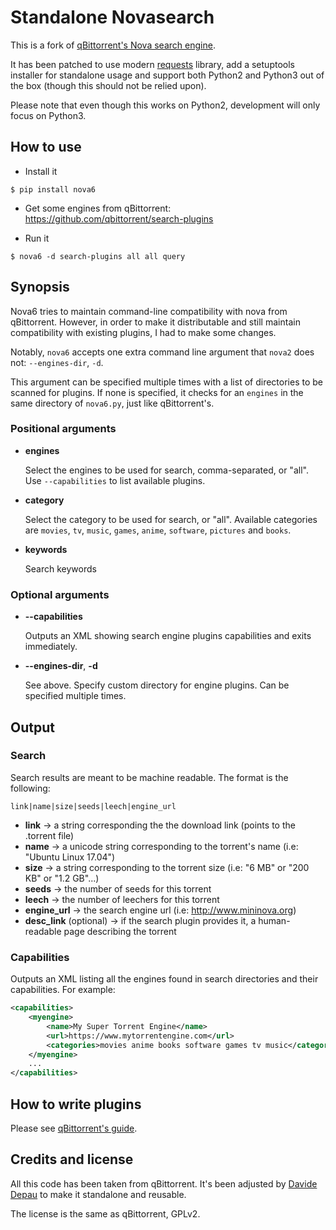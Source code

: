 # Standalone Novasearch

This is a fork of [qBittorrent's Nova search engine](https://github.com/qbittorrent/qBittorrent/tree/master/src/searchengine).

It has been patched to use modern [requests](http://docs.python-requests.org/en/master/) library, add a setuptools installer for standalone usage and support both Python2 and Python3 out of the box (though this should not be relied upon).

Please note that even though this works on Python2, development will only focus on Python3.

## How to use

* Install it

```shell
$ pip install nova6
```

* Get some engines from qBittorrent: https://github.com/qbittorrent/search-plugins

* Run it

```shell
$ nova6 -d search-plugins all all query
```

## Synopsis

Nova6 tries to maintain command-line compatibility with nova from qBittorrent. However, in order to make it distributable and still maintain compatibility with existing plugins, I had to make some changes.

Notably, `nova6` accepts one extra command line argument that `nova2` does not: `--engines-dir`, `-d`.

This argument can be specified multiple times with a list of directories to be scanned for plugins. If none is specified, it checks for an `engines` in the same directory of `nova6.py`, just like qBittorrent's.

### Positional arguments

* **engines**

    Select the engines to be used for search, comma-separated, or "all". Use `--capabilities` to list available plugins.
    
* **category**
    
    Select the category to be used for search, or "all". Available categories are `movies`, `tv`, `music`, `games`, `anime`, `software`, `pictures` and `books`.
    
* **keywords**

    Search keywords
    
### Optional arguments

* **--capabilities**

    Outputs an XML showing search engine plugins capabilities and exits immediately.
    
* **--engines-dir**, **-d**
    
    See above. Specify custom directory for engine plugins. Can be specified multiple times.

## Output

### Search

Search results are meant to be machine readable. The format is the following:

```link|name|size|seeds|leech|engine_url```


* **link** → a string corresponding the the download link (points to the .torrent file)
* **name** → a unicode string corresponding to the torrent's name (i.e: "Ubuntu Linux 17.04")
* **size** → a string corresponding to the torrent size (i.e: "6 MB" or "200 KB" or "1.2 GB"...)
* **seeds** → the number of seeds for this torrent
* **leech** → the number of leechers for this torrent
* **engine_url** → the search engine url (i.e: http://www.mininova.org)
* **desc_link** (optional) → if the search plugin provides it, a human-readable page describing the torrent


### Capabilities

Outputs an XML listing all the engines found in search directories and their capabilities. For example:

```xml
<capabilities>
    <myengine>
        <name>My Super Torrent Engine</name>
        <url>https://www.mytorrentengine.com</url>
        <categories>movies anime books software games tv music</categories>
    </myengine>
    ...
</capabilities>
```

## How to write plugins

Please see [qBittorrent's guide](https://github.com/qbittorrent/search-plugins/wiki/How-to-write-a-search-plugin).

## Credits and license

All this code has been taken from qBittorrent. It's been adjusted by [Davide Depau](https://github.com/Depaulicious) to make it standalone and reusable.

The license is the same as qBittorrent, GPLv2.
